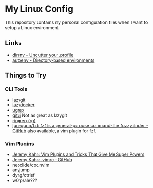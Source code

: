 # My Linux Config

This repository contains my personal configuration files when I want to setup a Linux environment.

## Links

* [direnv - Unclutter your .profile](https://direnv.net/)
* [autoenv - Directory-based environments](https://github.com/kennethreitz/autoenv)



## Things to Try

### CLI Tools

* [lazygit](https://github.com/jesseduffield/lazygit)
* [lazydocker](https://github.com/jesseduffield/lazydocker)
* [ugrep](https://github.com/Genivia/ugrep)
* [gitui](https://github.com/extrawurst/gitui) Not as great as lazygit
* [ripgrep (rg)](https://github.com/BurntSushi/ripgrep)
* [junegunn/fzf: fzf is a general-purpose command-line fuzzy finder - GitHub](https://github.com/junegunn/fzf.git) also available, a vim plugin for fzf.



### Vim Plugins

* [Jeremy Kahn: Vim Plugins and Tricks That Give Me Super Powers](https://www.youtube.com/watch?v=x8uleL9j5lY)
* [Jeremy Kahn: .vimrc - GitHub](https://github.com/jeremyckahn/dotfiles/blob/master/.vimrc)
* neoclide/coc.nvim
* anyjump
* dyng/ctrlsf
* w0rp/ale???

